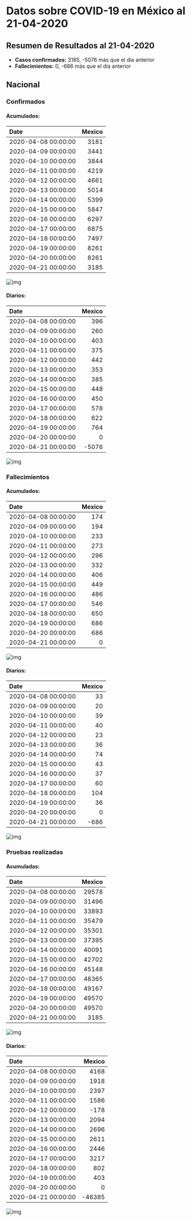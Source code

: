 # Datos sobre COVID-19 en México al 21-04-2020

## Resumen de Resultados al 21-04-2020

- **Casos confirmados:** 3185, -5076 más que el día anterior
- **Fallecimientos:** 0, -686 más que el día anterior

## Nacional

### Confirmados

#### Acumulados:

| Date                |   Mexico |
|:--------------------|---------:|
| 2020-04-08 00:00:00 |     3181 |
| 2020-04-09 00:00:00 |     3441 |
| 2020-04-10 00:00:00 |     3844 |
| 2020-04-11 00:00:00 |     4219 |
| 2020-04-12 00:00:00 |     4661 |
| 2020-04-13 00:00:00 |     5014 |
| 2020-04-14 00:00:00 |     5399 |
| 2020-04-15 00:00:00 |     5847 |
| 2020-04-16 00:00:00 |     6297 |
| 2020-04-17 00:00:00 |     6875 |
| 2020-04-18 00:00:00 |     7497 |
| 2020-04-19 00:00:00 |     8261 |
| 2020-04-20 00:00:00 |     8261 |
| 2020-04-21 00:00:00 |     3185 |

![img](img/mex_confirmados_ac.png)

#### Diarios:

| Date                |   Mexico |
|:--------------------|---------:|
| 2020-04-08 00:00:00 |      396 |
| 2020-04-09 00:00:00 |      260 |
| 2020-04-10 00:00:00 |      403 |
| 2020-04-11 00:00:00 |      375 |
| 2020-04-12 00:00:00 |      442 |
| 2020-04-13 00:00:00 |      353 |
| 2020-04-14 00:00:00 |      385 |
| 2020-04-15 00:00:00 |      448 |
| 2020-04-16 00:00:00 |      450 |
| 2020-04-17 00:00:00 |      578 |
| 2020-04-18 00:00:00 |      622 |
| 2020-04-19 00:00:00 |      764 |
| 2020-04-20 00:00:00 |        0 |
| 2020-04-21 00:00:00 |    -5076 |

![img](img/mex_confirmados_dia.png)

### Fallecimientos

#### Acumulados:

| Date                |   Mexico |
|:--------------------|---------:|
| 2020-04-08 00:00:00 |      174 |
| 2020-04-09 00:00:00 |      194 |
| 2020-04-10 00:00:00 |      233 |
| 2020-04-11 00:00:00 |      273 |
| 2020-04-12 00:00:00 |      296 |
| 2020-04-13 00:00:00 |      332 |
| 2020-04-14 00:00:00 |      406 |
| 2020-04-15 00:00:00 |      449 |
| 2020-04-16 00:00:00 |      486 |
| 2020-04-17 00:00:00 |      546 |
| 2020-04-18 00:00:00 |      650 |
| 2020-04-19 00:00:00 |      686 |
| 2020-04-20 00:00:00 |      686 |
| 2020-04-21 00:00:00 |        0 |

![img](img/mex_muertos_ac.png)

#### Diarios:

| Date                |   Mexico |
|:--------------------|---------:|
| 2020-04-08 00:00:00 |       33 |
| 2020-04-09 00:00:00 |       20 |
| 2020-04-10 00:00:00 |       39 |
| 2020-04-11 00:00:00 |       40 |
| 2020-04-12 00:00:00 |       23 |
| 2020-04-13 00:00:00 |       36 |
| 2020-04-14 00:00:00 |       74 |
| 2020-04-15 00:00:00 |       43 |
| 2020-04-16 00:00:00 |       37 |
| 2020-04-17 00:00:00 |       60 |
| 2020-04-18 00:00:00 |      104 |
| 2020-04-19 00:00:00 |       36 |
| 2020-04-20 00:00:00 |        0 |
| 2020-04-21 00:00:00 |     -686 |

![img](img/mex_muertos_dia.png)

### Pruebas realizadas

#### Acumuladas:

| Date                |   Mexico |
|:--------------------|---------:|
| 2020-04-08 00:00:00 |    29578 |
| 2020-04-09 00:00:00 |    31496 |
| 2020-04-10 00:00:00 |    33893 |
| 2020-04-11 00:00:00 |    35479 |
| 2020-04-12 00:00:00 |    35301 |
| 2020-04-13 00:00:00 |    37395 |
| 2020-04-14 00:00:00 |    40091 |
| 2020-04-15 00:00:00 |    42702 |
| 2020-04-16 00:00:00 |    45148 |
| 2020-04-17 00:00:00 |    48365 |
| 2020-04-18 00:00:00 |    49167 |
| 2020-04-19 00:00:00 |    49570 |
| 2020-04-20 00:00:00 |    49570 |
| 2020-04-21 00:00:00 |     3185 |

![img](img/mex_pruebas_ac.png)

#### Diarios:

| Date                |   Mexico |
|:--------------------|---------:|
| 2020-04-08 00:00:00 |     4168 |
| 2020-04-09 00:00:00 |     1918 |
| 2020-04-10 00:00:00 |     2397 |
| 2020-04-11 00:00:00 |     1586 |
| 2020-04-12 00:00:00 |     -178 |
| 2020-04-13 00:00:00 |     2094 |
| 2020-04-14 00:00:00 |     2696 |
| 2020-04-15 00:00:00 |     2611 |
| 2020-04-16 00:00:00 |     2446 |
| 2020-04-17 00:00:00 |     3217 |
| 2020-04-18 00:00:00 |      802 |
| 2020-04-19 00:00:00 |      403 |
| 2020-04-20 00:00:00 |        0 |
| 2020-04-21 00:00:00 |   -46385 |

![img](img/mex_pruebas_dia.png)

